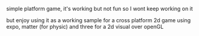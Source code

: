 simple platform game, it's working but not fun so I wont keep working on it

but enjoy using it as a working sample for a cross platform 2d game using expo, matter (for physic) and three for a 2d visual over openGL
